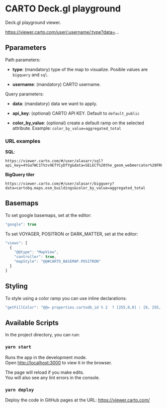 # CARTO Deck.gl playground

Deck.gl playground viewer.

https://viewer.carto.com/user/:username/:type?data=...

## Pparameters

Path parameters:

* **type**: (mandatory) type of the map to visualize. Posible values are `bigquery` and `sql`.

* **username**: (mandatory) CARTO username.

Query parameters:

* **data**: (mandatory) data we want to apply.

* **api_key**: (optional) CARTO API KEY. Default to `default_public`

* **color_by_value**: (optional) create a default ramp on the selected attribute. Example: `color_by_value=aggregated_total`

### URL examples

**SQL**:

```url
https://viewer.carto.com/#/user/alasarr/sql?api_key=4tGaTWC1TVzv9EfYCyDfYg&data=SELECT%20the_geom_webmercator%20FROM%20tesla_geocoded
```

**BigQuery tiler**

```url
https://viewer.carto.com/#/user/alasarr/bigquery?data=cartobq.maps.osm_buildings&color_by_value=aggregated_total
```

## Basemaps

To set google basemaps, set at the editor:

```js
"google": true
```

To set VOYAGER, POSITRON or DARK_MATTER, set at the editor:

```js
"views": [
  {
    "@@type": "MapView",
    "controller": true,
    "mapStyle": "@@#CARTO_BASEMAP.POSITRON"
  }
]
```

## Styling

To style using a color ramp you can use inline declarations:

```js
"getFillColor": "@@= properties.cartodb_id % 2  ? [255,0,0] : [0, 255, 0]",
```



## Available Scripts

In the project directory, you can run:

### `yarn start`

Runs the app in the development mode.\
Open [http://localhost:3000](http://localhost:3000) to view it in the browser.

The page will reload if you make edits.\
You will also see any lint errors in the console.

### `yarn deploy`

Deploy the code in GitHub pages at the URL: https://viewer.carto.com/

